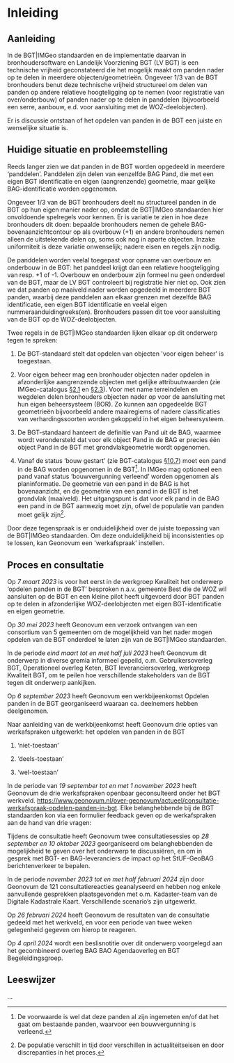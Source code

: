 # Inleiding

## Aanleiding

In de BGT\|IMGeo standaarden en de implementatie daarvan in bronhoudersoftware
en Landelijk Voorziening BGT (LV BGT) is een technische vrijheid geconstateerd
die het mogelijk maakt om panden nader op te delen in meerdere
objecten/geometrieën. Ongeveer 1/3 van de BGT bronhouders benut deze technische
vrijheid structureel om delen van panden op andere relatieve hoogteligging op te
nemen (voor registratie van over/onderbouw) of panden nader op te delen in
panddelen (bijvoorbeeld een serre, aanbouw, e.d. voor aansluiting met de
WOZ-deelobjecten).

Er is discussie ontstaan of het opdelen van panden in de BGT een juiste en
wenselijke situatie is.

## Huidige situatie en probleemstelling

Reeds langer zien we dat panden in de BGT worden opgedeeld in meerdere
‘panddelen’. Panddelen zijn delen van eenzelfde BAG Pand, die met een eigen BGT
identificatie en eigen (aangrenzende) geometrie, maar gelijke BAG-identificatie
worden opgenomen.

Ongeveer 1/3 van de BGT bronhouders deelt nu structureel panden in de BGT op hun
eigen manier nader op, omdat de BGT\|IMGeo standaarden hier onvoldoende
spelregels voor kennen. Er is variatie te zien in hoe deze bronhouders dit doen:
bepaalde bronhouders nemen de gehele BAG-bovenaanzichtcontour op als overbouw
(+1) en andere bronhouders nemen alleen de uitstekende delen op, soms ook nog in
aparte objecten. Inzake uniformiteit is deze variatie onwenselijk; nadere eisen
en regels zijn nodig.

De panddelen worden veelal toegepast voor opname van overbouw en onderbouw in de
BGT: het panddeel krijgt dan een relatieve hoogteligging van resp. +1 of -1.
Overbouw en onderbouw zijn formeel nu geen onderdeel van de BGT, maar de LV BGT
controleert bij registratie hier niet op. Ook zien we dat panden op maaiveld
nader worden opgedeeld in meerdere BGT panden, waarbij deze panddelen aan elkaar
grenzen met dezelfde BAG identificatie, een eigen BGT identificatie en veelal
eigen nummeraanduidingreeks(en). Bronhouders passen dit toe voor aansluiting van
de BGT op de WOZ-deelobjecten.

Twee regels in de BGT\|IMGeo standaarden lijken elkaar op dit onderwerp tegen te
spreken:

1.  De BGT-standaard stelt dat opdelen van objecten 'voor eigen beheer' is
    toegestaan.

2.  Voor eigen beheer mag een bronhouder objecten nader opdelen in afzonderlijke
    aangrenzende objecten met gelijke attribuutwaarden (zie IMGeo-catalogus
    [§2.1](https://docs.geostandaarden.nl/imgeo/catalogus/imgeo/#plus-en-beheertopografie)
    en
    [§2.3](https://docs.geostandaarden.nl/imgeo/catalogus/imgeo/#imgeo-objecten-in-de-bgt)).
    Voor met name terreindelen en wegdelen delen bronhouders objecten nader op
    voor de aansluiting met hun eigen beheersysteem (BOR). Zo kunnen aan
    opgedeelde BGT geometrieën bijvoorbeeld andere maairegiems of nadere
    classificaties van verhardingssoorten worden gekoppeld in het eigen
    beheersysteem.

3.  De BGT-standaard hanteert de definitie van Pand uit de BAG, waarmee wordt
    verondersteld dat voor elk object Pand in de BAG er precies één object Pand
    in de BGT met grondvlakgeometrie wordt opgenomen.

4.  Vanaf de status ‘bouw gestart’ (zie BGT-catalogus
    [§10.7](https://docs.geostandaarden.nl/imgeo/catalogus/bgt/#objectafbakening-pand-panddelen))
    moet een pand in de BAG worden opgenomen in de BGT[^1]. In IMGeo mag
    optioneel een pand vanaf status ‘bouwvergunning verleend’ worden opgenomen
    als planinformatie. De geometrie van een pand in de BAG is het
    bovenaanzicht, en de geometrie van een pand in de BGT is het grondvlak
    (maaiveld). Het uitgangspunt is dat voor elk pand in de BAG een pand in de
    BGT aanwezig moet zijn, ofwel de populatie van panden moet gelijk zijn[^2].

[^1]: De voorwaarde is wel dat deze panden al zijn ingemeten en/of dat het gaat om
    bestaande panden, waarvoor een bouwvergunning is verleend.

[^2]: De populatie verschilt in tijd door verschillen in actualiteitseisen en door
    discrepanties in het proces.

Door deze tegenspraak is er onduidelijkheid over de juiste toepassing van de
BGT\|IMGeo standaarden. Om deze onduidelijkheid bij inconsistenties op te
lossen, kan Geonovum een 'werkafspraak' instellen.

## Proces en consultatie

Op *7 maart 2023* is voor het eerst in de werkgroep Kwaliteit het onderwerp
‘opdelen panden in de BGT’ besproken n.a.v. gemeente Best die de WOZ wil
aansluiten op de BGT en een kleine pilot heeft uitgevoerd door BGT panden op te
delen in afzonderlijke WOZ-deelobjecten met eigen BGT-identificatie en eigen
geometrie.

Op *30 mei 2023* heeft Geonovum een verzoek ontvangen van een consortium van 5
gemeenten om de mogelijkheid van het nader mogen opdelen van de BGT onderdeel te
laten zijn van de BGT\|IMGeo standaarden.

In de periode *eind maart tot en met half juli 2023* heeft Geonovum dit
onderwerp in diverse gremia informeel gepeild, o.m. Gebruikersoverleg BGT,
Operationeel overleg Keten, BGT leveranciersoverleg, werkgroep Kwaliteit BGT, om
te peilen hoe verschillende stakeholders van de BGT tegen dit onderwerp
aankijken.

Op *6 september 2023* heeft Geonovum een werkbijeenkomst Opdelen panden in de
BGT georganiseerd waaraan ca. deelnemers hebben deelgenomen.

Naar aanleiding van de werkbijeenkomst heeft Geonovum drie opties van
werkafspraken uitgewerkt: het opdelen van panden in de BGT

1.  ‘niet-toestaan’

2.  ‘deels-toestaan’

3.  ‘wel-toestaan’

In de periode van *19 september tot en met 1 november 2023* heeft Geonovum de
drie werkafspraken openbaar geconsulteerd onder het BGT werkveld.
<https://www.geonovum.nl/over-geonovum/actueel/consultatie-werkafspraak-opdelen-panden-in-bgt>.
Elke belanghebbende bij de BGT standaarden kon via een formulier feedback geven
op de werkafspraken aan de hand van drie vragen:

Tijdens de consultatie heeft Geonovum twee consultatiesessies op *28 september
en 10 oktober 2023* georganiseerd om belanghebbenden de mogelijkheid te geven
over het onderwerp te discussiëren, en om in gesprek met BGT- en
BAG-leveranciers de impact op het StUF-GeoBAG berichtenverkeer te bepalen.

In de periode *november 2023 tot en met half februari 2024* zijn door Geonovum
de 121 consultatiereacties geanalyseerd en hebben nog enkele aanvullende
gesprekken plaatsgevonden met o.m. Kadaster-team van de Digitale Kadastrale
Kaart. Verschillende scenario’s zijn uitgewerkt.

Op *26 februari 2024* heeft Geonovum de resultaten van de consultatie gedeeld
met het werkveld, en voor een periode van twee weken gelegenheid gegeven om
hierop te reageren.

Op *4 april 2024* wordt een beslisnotitie over dit onderwerp voorgelegd aan het
gecombineerd overleg BAG BAO Agendaoverleg en BGT Begeleidingsgroep.

## Leeswijzer

…
